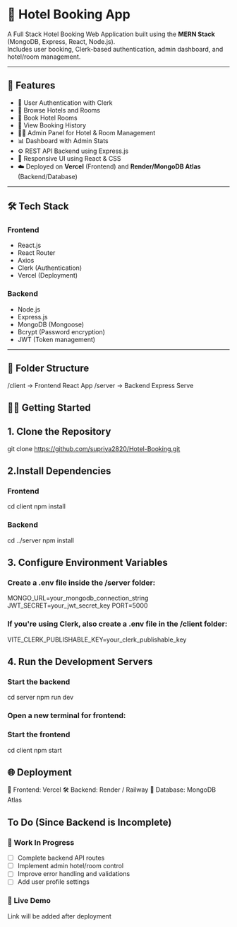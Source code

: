 # 🏨 Hotel Booking App

A Full Stack Hotel Booking Web Application built using the **MERN Stack** (MongoDB, Express, React, Node.js).  
Includes user booking, Clerk-based authentication, admin dashboard, and hotel/room management.

---

## 🚀 Features

- 🔐 User Authentication with Clerk
- 🏨 Browse Hotels and Rooms
- 📅 Book Hotel Rooms
- 📁 View Booking History
- 🧑‍💼 Admin Panel for Hotel & Room Management
- 📊 Dashboard with Admin Stats
- ⚙️ REST API Backend using Express.js
- 🎨 Responsive UI using React & CSS
- ☁️ Deployed on **Vercel** (Frontend) and **Render/MongoDB Atlas** (Backend/Database)

---

## 🛠️ Tech Stack

### Frontend
- React.js
- React Router
- Axios
- Clerk (Authentication)
- Vercel (Deployment)

### Backend
- Node.js
- Express.js
- MongoDB (Mongoose)
- Bcrypt (Password encryption)
- JWT (Token management)

---

## 📁 Folder Structure
/client → Frontend React App
/server → Backend Express Serve

## 🧑‍💻 Getting Started

## 1. Clone the Repository

git clone https://github.com/supriya2820/Hotel-Booking.git

## 2.Install Dependencies

### Frontend
cd client
npm install

### Backend
cd ../server
npm install

## 3. Configure Environment Variables

### Create a .env file inside the /server folder:
MONGO_URL=your_mongodb_connection_string
JWT_SECRET=your_jwt_secret_key
PORT=5000

### If you're using Clerk, also create a .env file in the /client folder:
VITE_CLERK_PUBLISHABLE_KEY=your_clerk_publishable_key

## 4. Run the Development Servers

### Start the backend
cd server
npm run dev

### Open a new terminal for frontend:
### Start the frontend
cd client
npm start

## 🌐 Deployment
🚀 Frontend: Vercel
🛠️ Backend: Render / Railway
💾 Database: MongoDB Atlas

## To Do (Since Backend is Incomplete)
### 🚧 Work In Progress

- [ ] Complete backend API routes
- [ ] Implement admin hotel/room control
- [ ] Improve error handling and validations
- [ ] Add user profile settings

### 🔗 Live Demo
Link will be added after deployment


